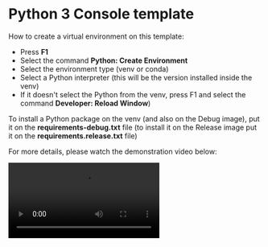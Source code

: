
# Python 3 Console template

How to create a virtual environment on this template:

 - Press **F1**
 - Select the command **Python: Create Environment**
 - Select the environment type (venv or conda)
 - Select a Python interpreter (this will be the version installed inside the
 venv)
 - If it doesn't select the Python from the venv, press F1 and select the command
 **Developer: Reload Window**)

To install a Python package on the venv (and also on the Debug image), put it 
on the **requirements-debug.txt** file (to install it on the Release image put it
on the **requirements.release.txt** file)

For more details, please watch the demonstration video below:

<video controls>
  <source src="https://raw.githubusercontent.com/toradex/vscode-torizon-templates-documentation/main/common/python3/createEnvPython3.mp4" type="video/mp4">
</video>


[As of now, the supported types of videos and audios are described in https://github.com/microsoft/vscode-docs/blob/vnext/release-notes/v1_72.md#built-in-preview-for-some-audio-and-video-files ]:<>
